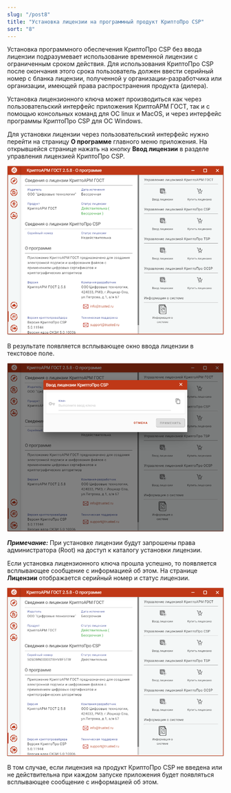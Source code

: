 ```yaml
---
slug: "/post8"
title: "Установка лицензии на программный продукт КриптоПро CSP"
sort: "8"
---
```


Установка программного обеспечения КриптоПро CSP без ввода лицензии подразумевает использование временной лицензии с ограниченным сроком действия. Для использования КриптоПро CSP после окончания этого срока пользователь должен ввести серийный номер с бланка лицензии, полученной у организации-разработчика или организации, имеющей права распространения продукта (дилера).

Установка лицензионного ключа может производиться как через пользовательский интерфейс приложения КриптоАРМ ГОСТ, так и с помощью консольных команд для ОС linux и MacOS, и через интерфейс программы КриптоПро CSP для ОС Windows. 

Для установки лицензии через пользовательский интерфейс нужно перейти на страницу **О программе** главного меню приложения. На открывшейся странице нажать на кнопку **Ввод лицензии** в разделе управления лицензией КриптоПро CSP.

![no-license.png](./images/no-license.png "Страница ввода лицензионного ключа на КриптоПРО CSP")

В результате появляется всплывающее окно ввода лицензии в текстовое поле.

![input-license-cryptopro.png](./images/input-license-cryptopro.png "Диалоговое окно ввода лицензионного ключа")

***Примечание:*** При установке лицензии будут запрошены права администратора (Root) на доступ к каталогу установки лицензии.

Если установка лицензионного ключа прошла успешно, то появляется всплывающее сообщение с информацией об этом. На странице **Лицензии** отображается серийный номер и статус лицензии.

![license-gost.png](./images/license-gost.png "Сведения о лицензии")

В том случае, если лицензия на продукт КриптоПро CSP не введена или не действительна при каждом запуске приложения будет появляться всплывающее сообщение с информацией об этом. 
